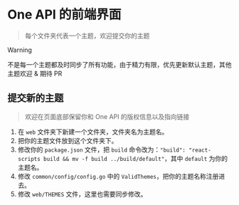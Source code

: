 # One API 的前端界面

> 每个文件夹代表一个主题，欢迎提交你的主题

> [!WARNING]
> 不是每一个主题都及时同步了所有功能，由于精力有限，优先更新默认主题，其他主题欢迎 & 期待 PR

## 提交新的主题

> 欢迎在页面底部保留你和 One API 的版权信息以及指向链接

1. 在 `web` 文件夹下新建一个文件夹，文件夹名为主题名。
2. 把你的主题文件放到这个文件夹下。
3. 修改你的 `package.json` 文件，把 `build` 命令改为：`"build": "react-scripts build && mv -f build ../build/default"`，其中 `default` 为你的主题名。
4. 修改 `common/config/config.go` 中的 `ValidThemes`，把你的主题名称注册进去。
5. 修改 `web/THEMES` 文件，这里也需要同步修改。